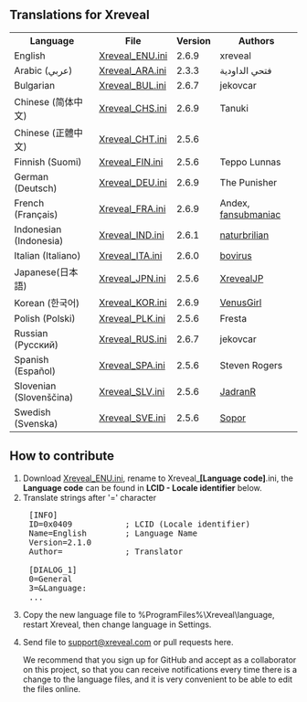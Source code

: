 ## Translations for Xreveal
<table>
    <tr><th>Language</th><th>File</th><th>Version</th><th>Authors</th></tr>
    <tr><td>English                 </td><td><a href="Xreveal_ENU.ini">Xreveal_ENU.ini</a></td><td>2.6.9</td><td>xreveal</td></tr>
    <tr><td>Arabic (عربي)           </td><td><a href="Xreveal_ARA.ini">Xreveal_ARA.ini</a></td><td>2.3.3</td><td>فتحي الداودية</td></tr>
    <tr><td>Bulgarian               </td><td><a href="Xreveal_BUL.ini">Xreveal_BUL.ini</a></td><td>2.6.7</td><td>jekovcar</td></tr>
    <tr><td>Chinese (简体中文)      </td><td><a href="Xreveal_CHS.ini">Xreveal_CHS.ini</a></td><td>2.6.9</td><td>Tanuki</td></tr>
    <tr><td>Chinese (正體中文)      </td><td><a href="Xreveal_CHT.ini">Xreveal_CHT.ini</a></td><td>2.5.6</td><td></td></tr>
    <tr><td>Finnish (Suomi)         </td><td><a href="Xreveal_FIN.ini">Xreveal_FIN.ini</a></td><td>2.5.6</td><td>Teppo Lunnas</td></tr>
    <tr><td>German (Deutsch)        </td><td><a href="Xreveal_DEU.ini">Xreveal_DEU.ini</a></td><td>2.6.9</td><td>The Punisher</td></tr>
    <tr><td>French (Français)       </td><td><a href="Xreveal_FRA.ini">Xreveal_FRA.ini</a></td><td>2.6.9</td><td>Andex, <a href="https://github.com/fansubmaniac">fansubmaniac</a></td></tr>
    <tr><td>Indonesian (Indonesia)  </td><td><a href="Xreveal_IND.ini">Xreveal_IND.ini</a></td><td>2.6.1</td><td><a href="https://github.com/naturbrilian">naturbrilian</a></td></tr>
    <tr><td>Italian (Italiano)      </td><td><a href="Xreveal_ITA.ini">Xreveal_ITA.ini</a></td><td>2.6.0</td><td><a href="https://github.com/bovirus">bovirus</a></td></tr>
    <tr><td>Japanese(日本語)        </td><td><a href="Xreveal_JPN.ini">Xreveal_JPN.ini</a></td><td>2.5.6</td><td><a href="https://github.com/XrevealJP">XrevealJP</a></td></tr>
    <tr><td>Korean (한국어)            </td><td><a href="Xreveal_KOR.ini">Xreveal_KOR.ini</a></td><td>2.6.9</td><td><a href="https://github.com/VenusGirl">VenusGirl</a></td></tr>
    <tr><td>Polish (Polski)         </td><td><a href="Xreveal_PLK.ini">Xreveal_PLK.ini</a></td><td>2.5.6</td><td>Fresta</td></tr>
    <tr><td>Russian (Русский)       </td><td><a href="Xreveal_RUS.ini">Xreveal_RUS.ini</a></td><td>2.6.7</td><td>jekovcar</td></tr>
    <tr><td>Spanish (Español)       </td><td><a href="Xreveal_SPA.ini">Xreveal_SPA.ini</a></td><td>2.5.6</td><td>Steven Rogers</td></tr>
    <tr><td>Slovenian (Slovenščina) </td><td><a href="Xreveal_SLV.ini">Xreveal_SLV.ini</a></td><td>2.5.6</td><td><a href="https://github.com/JadranR">JadranR</a></td></tr>
    <tr><td>Swedish (Svenska)       </td><td><a href="Xreveal_SVE.ini">Xreveal_SVE.ini</a></td><td>2.5.6</td><td><a href="https://github.com/Sopor">Sopor</a></td></tr>
</table>

## How to contribute
1. Download <a href="https://raw.githubusercontent.com/xreveal/xreveal_translations/main/Xreveal_ENU.ini">Xreveal_ENU.ini</a>, rename to Xreveal_**[Language code]**.ini, the **Language code** can be found in **LCID - Locale identifier** below.
2. Translate strings after '=' character
<pre>    [INFO]
    ID=0x0409           ; LCID (Locale identifier)
    Name=English        ; Language Name
    Version=2.1.0
    Author=             ; Translator

    [DIALOG_1]
    0=General
    3=&Language:
    ...</pre>
3. Copy the new language file to %ProgramFiles%\Xreveal\language\, restart Xreveal, then change language in Settings.
4. Send file to <a herf="mailto:support@xreveal.com">support@xreveal.com</a> or pull requests here.

   We recommend that you sign up for GitHub and accept as a collaborator on this project, so that you can receive notifications every time there is a change to the language files, and it is very convenient to be able to edit the files online.
